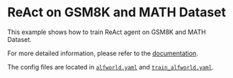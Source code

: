 # ReAct on GSM8K and MATH Dataset

This example shows how to train ReAct agent on GSM8K and MATH Dataset.

For more detailed information, please refer to the [documentation](../../docs/sphinx_doc/source/tutorial/example_react.md).

The config files are located in [`alfworld.yaml`](alfworld.yaml) and [`train_alfworld.yaml`](train_alfworld.yaml).
